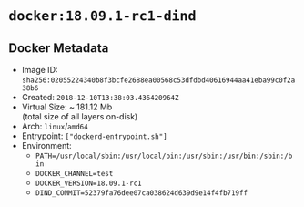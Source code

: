 # `docker:18.09.1-rc1-dind`

## Docker Metadata

- Image ID: `sha256:02055224340b8f3bcfe2688ea00568c53dfdbd40616944aa41eba99c0f2a38b6`
- Created: `2018-12-10T13:38:03.436420964Z`
- Virtual Size: ~ 181.12 Mb  
  (total size of all layers on-disk)
- Arch: `linux`/`amd64`
- Entrypoint: `["dockerd-entrypoint.sh"]`
- Environment:
  - `PATH=/usr/local/sbin:/usr/local/bin:/usr/sbin:/usr/bin:/sbin:/bin`
  - `DOCKER_CHANNEL=test`
  - `DOCKER_VERSION=18.09.1-rc1`
  - `DIND_COMMIT=52379fa76dee07ca038624d639d9e14f4fb719ff`
